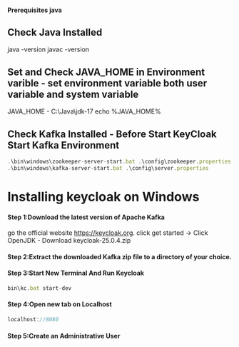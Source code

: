 #### Prerequisites java 

## Check Java Installed
java -version
javac -version

## Set and Check JAVA_HOME in Environment varible  - set environment variable both user variable and system variable
JAVA_HOME - C:\Java\jdk-17
echo %JAVA_HOME%

## Check Kafka Installed - Before Start KeyCloak Start Kafka Environment
```javascript 
.\bin\windows\zookeeper-server-start.bat .\config\zookeeper.properties
.\bin\windows\kafka-server-start.bat .\config\server.properties
```

# Installing keycloak on Windows 

#### Step 1:Download the latest version of Apache Kafka 
go the official website https://keycloak.org.
click get started -> Click OpenJDK - Download keycloak-25.0.4.zip 

#### Step 2:Extract the downloaded Kafka zip file to a directory of your choice. 

#### Step 3:Start New Terminal And Run Keycloak
```javascript 
bin\kc.bat start-dev
```

#### Step 4:Open new tab on Localhost
```javascript server
localhost://8080
```
#### Step 5:Create an Administrative User





